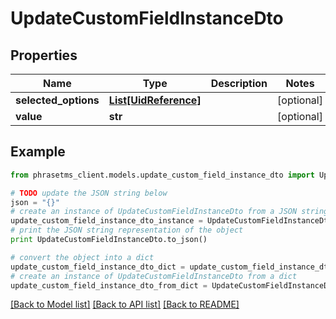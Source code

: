 # UpdateCustomFieldInstanceDto

## Properties

| Name                 | Type                                      | Description | Notes      |
| -------------------- | ----------------------------------------- | ----------- | ---------- |
| **selected_options** | [**List[UidReference]**](UidReference.md) |             | [optional] |
| **value**            | **str**                                   |             | [optional] |

## Example

```python
from phrasetms_client.models.update_custom_field_instance_dto import UpdateCustomFieldInstanceDto

# TODO update the JSON string below
json = "{}"
# create an instance of UpdateCustomFieldInstanceDto from a JSON string
update_custom_field_instance_dto_instance = UpdateCustomFieldInstanceDto.from_json(json)
# print the JSON string representation of the object
print UpdateCustomFieldInstanceDto.to_json()

# convert the object into a dict
update_custom_field_instance_dto_dict = update_custom_field_instance_dto_instance.to_dict()
# create an instance of UpdateCustomFieldInstanceDto from a dict
update_custom_field_instance_dto_from_dict = UpdateCustomFieldInstanceDto.from_dict(update_custom_field_instance_dto_dict)
```

[[Back to Model list]](../README.md#documentation-for-models) [[Back to API list]](../README.md#documentation-for-api-endpoints) [[Back to README]](../README.md)
